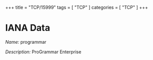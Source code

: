 +++
title = "TCP/15999"
tags = [ "TCP" ]
categories = [ "TCP" ]
+++

# IANA Data

_Name:_ programmar

_Description:_ ProGrammar Enterprise

